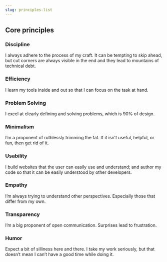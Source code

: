 ```yaml
---
slug: principles-list
---
```


## Core principles

### Discipline
I always adhere to the process of my craft. It can be tempting to skip ahead, but cut corners are always visible in the end and they lead to mountains of technical debt.

### Efficiency
I learn my tools inside and out so that I can focus on the task at hand.

### Problem Solving
I excel at clearly defining and solving problems, which is 90% of design.

### Minimalism
I’m a proponent of ruthlessly trimming the fat. If it isn’t useful, helpful, or fun, then get rid of it.

### Usability
I build websites that the user can easily use and understand; and author my code so that it can be easily understood by other developers.

### Empathy
I’m always trying to understand other perspectives. Especially those that differ from my own.

### Transparency
I’m a big proponent of open communication. Surprises lead to frustration.

### Humor
Expect a bit of silliness here and there. I take my work seriously, but that doesn’t mean I can’t have a good time while doing it.
